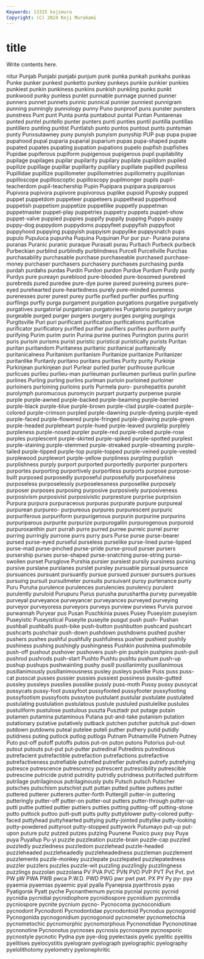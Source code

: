 ```yaml
---
Keywords: 13315 kojimura
Copyright: (C) 2024 Koji Murakami
---
```


# title

Write contents here.



nitur Punjab Punjabi punjabi punjum punk
punka punkah punkahs punkas Punke punker punkest punketto punkey punkeys
punkie punkier punkies punkiest punkin punkiness punkins punkish punkling punks
punkt punkwood punky punless punlet punnable punnage punned punner punners
punnet punnets punnic punnical punnier punniest punnigram punning punningly punnology
punny Puno punproof puns punster punsters punstress Punt punt Punta
punta puntabout puntal Puntan Puntarenas punted puntel puntello punter punters
punti punties puntil puntilla puntillas puntillero punting puntist Puntlatsh punto
puntos puntout punts puntsman punty Punxsutawney puny punyish punyism punyship
PUP pup pupa pupae pupahood pupal puparia puparial puparium pupas
pupa-shaped pupate pupated pupates pupating pupation pupations pupelo pupfish pupfishes
Pupidae pupiferous pupiform pupigenous pupigerous pupil pupilability pupilage pupilages pupilar
pupilarity pupilary pupilate pupildom pupiled pupilize pupillage pupillar pupillarity pupillary
pupillate pupilled pupilless Pupillidae pupillize pupillometer pupillometries pupillometry pupillonian pupilloscope
pupilloscoptic pupilloscopy pupilmonger pupils pupil-teacherdom pupil-teachership Pupin Pupipara pupipara pupiparous
Pupivora pupivora pupivore pupivorous puplike pupoid Puposky pupped puppet puppetdom
puppeteer puppeteers puppethead puppethood puppetish puppetism puppetize puppetlike puppetly puppetman
puppetmaster puppet-play puppetries puppetry puppets puppet-show puppet-valve puppied puppies puppify
puppily pupping Puppis puppy puppy-dog puppydom puppydoms puppyfeet puppyfish puppyfoot
puppyhood puppying puppyish puppyism puppylike puppysnatch pups pupulo Pupuluca pupunha
Puquina Puquinan Pur pur pur- Purana purana puranas Puranic puranic
puraque Purasati purau Purbach Purbeck purbeck Purbeckian purblind purblindly purblindness
Purcell Purcellville Purchas purchasability purchasable purchase purchaseable purchased purchase-money purchaser
purchasers purchasery purchases purchasing purda purdah purdahs purdas Purdin Purdon
purdon Purdue Purdum Purdy purdy Purdys pure pureayn pureblood pure-blooded
pure-bosomed purebred purebreds pured puredee pure-dye puree pureed pureeing purees
pure-eyed purehearted pure-heartedness purely pure-minded pureness purenesses purer purest purey
purfle purfled purfler purfles purfling purflings purfly purga purgament purgation
purgations purgative purgatively purgatives purgatorial purgatorian purgatories Purgatorio purgatory purge
purgeable purged purger purgers purgery purges purging purgings Purgitsville Puri
puri purificant purification purifications purificative purificator purificatory purified purifier purifiers
purifies puriform purify purifying Purim purim purin Purina purine purines
Purington purins puriri puris purism purisms purist puristic puristical puristically
purists Puritan puritan puritandom Puritaness puritanic puritanical puritanically puritanicalness Puritanism
puritanism Puritanize puritanize Puritanizer puritanlike Puritanly puritano puritans purities Purity
purity Purkinje Purkinjean purkinjean purl Purlear purled purler purlhouse purlicue
purlicues purlieu purlieu-man purlieuman purlieumen purlieus purlin purline purlines Purling
purling purlins purlman purloin purloined purloiner purloiners purloining purloins purls
Purmela puro- purohepatitis purohit purolymph puromucous puromycin purpart purparty purpense
purpie purple purple-awned purple-backed purple-beaming purple-berried purple-black purple-blue purple-brown purple-clad
purple-coated purple-colored purple-crimson purpled purple-dawning purple-dyeing purple-eyed purple-faced purple-flowered purple-fringed
purple-glowing purple-green purple-headed purpleheart purple-hued purple-leaved purplelip purplely purpleness purple-nosed
purpler purple-red purple-robed purple-rose purples purplescent purple-skirted purple-spiked purple-spotted purplest
purple-staining purple-stemmed purple-streaked purple-streaming purple-tailed purple-tipped purple-top purple-topped purple-veined purple-vested
purplewood purplewort purple-yellow purpliness purpling purplish purplishness purply purport purported
purportedly purporter purporters purportes purporting purportively purportless purports purpose purpose-built
purposed purposedly purposeful purposefully purposefulness purposeless purposelessly purposelessness purposelike purposely
purposer purposes purposing purposive purposively purposiveness purposivism purposivist purposivistic purpresture
purprise purprision Purpura purpura purpuraceous purpuras purpurate purpure purpureal purpurean
purpureo- purpureous purpures purpurescent purpuric purpuriferous purpuriform purpurigenous purpurin purpurine
purpurins purpuriparous purpurite purpurize purpurogallin purpurogenous purpuroid purpuroxanthin purr purrah
purre purred purree purreic purrel purrer purring purringly purrone purrs
purry purs Purse purse purse-bearer pursed purse-eyed purseful purseless purselike
purse-lined purse-lipped purse-mad purse-pinched purse-pride purse-proud purser pursers pursership purses
purse-shaped purse-snatching purse-string purse-swollen purset Pursglove Purshia pursier pursiest pursily
pursiness pursing pursive purslane purslanes purslet pursley pursuable pursual pursuance
pursuances pursuant pursuantly pursue pursued pursuer pursuers pursues pursuing pursuit
pursuitmeter pursuits pursuivant pursy purtenance purty Puru Puruha purulence purulences
purulencies purulency purulent purulently puruloid Purupuru Purus purusha purushartha purvey
purveyable purveyal purveyance purveyancer purveyances purveyed purveying purveyor purveyoress purveyors
purveys purview purviews Purvis purvoe purwannah Puryear pus Pusan Puschkinia
puses Pusey Puseyism puseyism Puseyistic Puseyistical Puseyite puseyite pusgut push
push- Pushan pushball pushballs push-bike push-button pushbutton pushcard pushcart pushcarts
pushchair push-down pushdown pushdowns pushed pusher pushers pushes pushful pushfully
pushfulness pushier pushiest pushily pushiness pushing pushingly pushingness Pushkin pushmina
pushmobile push-off pushout pushover pushovers push-pin pushpin pushpins push-pull pushrod
pushrods push-start Pushto Pushtu pushtu pushum push-up pushup pushups pushwainling
pushy pusill pusillanimity pusillanimous pusillanimously pusillanimousness pusley pusleys puslike Puss
puss puss-cat pusscat pusses pussier pussies pussiest pussiness pussle-gutted pussley
pussleys pusslies pusslike pussly puss-moth Pussy pussy pussycat pussycats pussy-foot
pussyfoot pussyfooted pussyfooter pussyfooting pussyfootism pussyfoots pussytoe pustulant pustular pustulate
pustulated pustulating pustulation pustulatous pustule pustuled pustulelike pustules pustuliform pustulose
pustulous puszta Pusztadr put putage putain putamen putamina putaminous Putana
put-and-take putanism putation putationary putative putatively putback putchen putcher putchuk
put-down putdown putdowns puteal putelee puteli puther puthery putid putidly
putidness puting putlock putlog putlogs Putnam Putnamville Putnem Putney Puto
put-off putoff putoffs putois put-on puton putons Putorius put-out putout
putouts put-put put-putter putredinal Putredinis putredinous putrefacient putrefactible putrefaction putrefactions
putrefactive putrefactiveness putrefiable putrefied putrefier putrefies putrefy putrefying putresce putrescence
putrescency putrescent putrescibility putrescible putrescine putricide putrid putridity putridly putridness
putrifacted putriform putrilage putrilaginous putrilaginously puts Putsch putsch Putscher putsches
putschism putschist putt puttan putted puttee puttees putter puttered putterer
putterers putter-forth Puttergill putter-in puttering putteringly putter-off putter-on putter-out putters
putter-through putter-up putti puttie puttied puttier puttiers putties putting putting-off
putting-stone putto puttock puttoo putt-putt putts putty puttyblower putty-colored putty-faced
puttyhead puttyhearted puttying putty-jointed puttylike putty-looking putty-powdered puttyroot putty-stopped puttywork
Putumayo put-up put-upon puture putz putzed putzes putzing Puunene Puxico
puxy puy Puya puya Puyallup Pu-yi puzzle puzzleation puzzle-brain puzzle-cap
puzzled puzzledly puzzledness puzzledom puzzlehead puzzle-headed puzzleheaded puzzleheadedly puzzleheadedness puzzleman
puzzlement puzzlements puzzle-monkey puzzlepate puzzlepated puzzlepatedness puzzler puzzlers puzzles puzzle-wit
puzzling puzzlingly puzzlingness puzzlings puzzolan puzzolana PV PVA PVC PVN
PVO PVP PVT Pvt Pvt. pvt PW pW PWA PWB
pwca P.W.D. PWD PWG pwr pwt pwt. PX PY Py
py- pya pyaemia pyaemias pyaemic pyal pyalla Pyanepsia pyarthrosis pyas
Pyatigorsk Pyatt pyche Pycnanthemum pycnia pycnial pycnic pycnid pycnidia pycnidial
pycnidiophore pycnidiospore pycnidium pycninidia pycniospore pycnite pycnium pycno- Pycnocoma pycnoconidium
pycnodont Pycnodonti Pycnodontidae pycnodontoid Pycnodus pycnogonid Pycnogonida pycnogonidium pycnogonoid pycnometer
pycnometochia pycnometochic pycnomorphic pycnomorphous Pycnonotidae Pycnonotinae pycnonotine Pycnonotus pycnoses pycnosis
pycnospore pycnosporic pycnostyle pycnotic Pydna pye pye-dog pyelectasis pyelic pyelitic
pyelitis pyelitises pyelocystitis pyelogram pyelograph pyelographic pyelography pyelolithotomy pyelometry pyelonephritic
